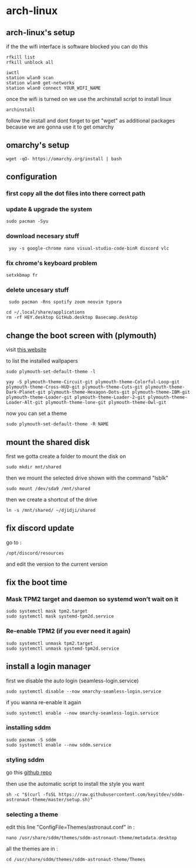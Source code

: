 # arch-linux
## arch-linux's setup
if the the wifi interface is software blocked you can do this 
```  
rfkill list
rfkill unblock all
```
```  
iwctl
station wlan0 scan
station wlan0 get-networks
station wlan0 connect YOUR_WIFI_NAME
```
once the wifi is turned on we use the archinstall script to install linux
```  
archinstall
```
follow the install and dont forget to get "wget" as additional packages because we are gonna use it to get omarchy

## omarchy's setup

```  
wget -qO- https://omarchy.org/install | bash
```
## configuration 
### first copy all the dot files into there correct path
### update & upgrade the system
```  
sudo pacman -Syu
```
### download necesary stuff 
```  
 yay -s google-chrome nano visual-studio-code-binR discord vlc
```
### fix chrome's keyboard problem


```  
setxkbmap fr
```
### delete uncesary stuff 

```  
 sudo pacman -Rns spotify zoom neovim typora
```

```  
cd ~/.local/share/applications
rm -rf HEY.desktop GitHub.desktop Basecamp.desktop
```
## change the boot screen with (plymouth)

visit [this website](https://github.com/adi1090x/plymouth-themes)

to list the installed wallpapers
```  
sudo plymouth-set-default-theme -l
```
```  
yay -S plymouth-theme-Circuit-git plymouth-theme-Colorful-Loop-git plymouth-theme-Cross-HUD-git plymouth-theme-Cuts-git plymouth-theme-Dark-Planet-git plymouth-theme-Hexagon-Dots-git plymouth-theme-IBM-git plymouth-theme-Loader-git plymouth-theme-Loader-2-git plymouth-theme-Loader-Alt-git plymouth-theme-lone-git plymouth-theme-Owl-git 
```
now you can set a theme 
``` 
sudo plymouth-set-default-theme -R NAME
```
## mount the shared disk 

first we gotta create a folder to mount the disk on 
```  
sudo mkdir mnt/shared
```
then we mount the selected drive shown with the command "lsblk"
```  
sudo mount /dev/sda9 /mnt/shared
```
then we create a shortcut of the drive
```  
ln -s /mnt/shared/ ~/djidji/shared
```

## fix discord update 
go to : 
```  
/opt/discord/resources
```
and edit the version to the current version

## fix the boot time 
### Mask TPM2 target and daemon so systemd won’t wait on it
```
sudo systemctl mask tpm2.target
sudo systemctl mask systemd-tpm2d.service
```

### Re-enable TPM2 (if you ever need it again)
```
sudo systemctl unmask tpm2.target
sudo systemctl unmask systemd-tpm2d.service
```

## install a login manager 
first we disable the auto login (seamless-login.service)
```
sudo systemctl disable --now omarchy-seamless-login.service
```
if you wanna re-enable it again
```
sudo systemctl enable --now omarchy-seamless-login.service
```
### installing sddm 
```
sudo pacman -S sddm
sudo systemctl enable --now sddm.service
```
### styling sddm 
go this [github repo](https://github.com/Keyitdev/sddm-astronaut-theme)

then use the automatic script to install the style you want 
```
sh -c "$(curl -fsSL https://raw.githubusercontent.com/keyitdev/sddm-astronaut-theme/master/setup.sh)"
```
### selecting a theme 
edit this line "ConfigFile=Themes/astronaut.conf" in : 
```
nano /usr/share/sddm/themes/sddm-astronaut-theme/metadata.desktop
```
all the themes are in :
```
cd /usr/share/sddm/themes/sddm-astronaut-theme/Themes
```



